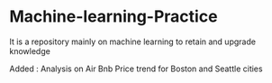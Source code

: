 # Machine-learning-Practice

It is a repository mainly on machine learning to retain and upgrade knowledge 


Added : Analysis on Air Bnb Price trend for Boston and Seattle cities
